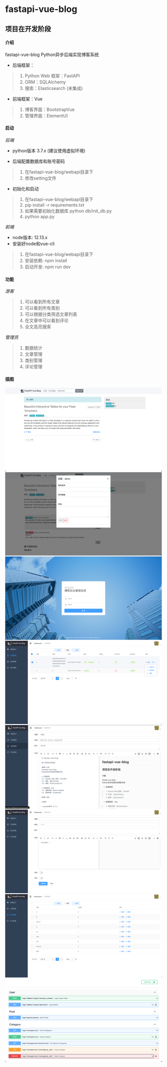 # fastapi-vue-blog

## 项目在开发阶段

#### 介绍
fastapi-vue-blog
Python异步后端实现博客系统

* 后端框架：
>1. Python Web 框架：FastAPI
>2. ORM：SQLAlchemy
>3. 搜索：Elasticsearch (未集成)

* 前端框架：Vue
>1. 博客界面：BootstrapVue
>2. 管理界面：ElementUI

#### 启动 

*后端*

* python版本 3.7.x (建议使用虚拟环境)

+ 后端配置数据库和账号密码
>1. 在fastapi-vue-blog/webapi目录下
>2. 修改setting文件

+ 初始化和启动
>1. 在fastapi-vue-blog/webapi目录下
>2. pip install -r requirements.txt
>3. 如果需要初始化数据库 python db/init_db.py
>4. python app.py

*前端*

* node版本: 12.13.x
* 安装好node和vue-cli

>1.  在fastapi-vue-blog/webapi目录下
>2.  安装依赖: npm install
>3.  启动开发: npm run dev


#### 功能

*游客*

>1. 可以看到所有文章
>2. 可以看到所有类别
>3. 可以根据分类筛选文章列表
>4. 在文章中可以看到评论
>5. 全文高亮搜索

*管理员*

>1. 数据统计
>2. 文章管理
>3. 类别管理
>4. 评论管理

#### 插图

![avatar](./description/index.png)
![avatar](./description/blog.png)
![avatar](./description/mange_login.png)
![avatar](./description/manage_post.png)
![avatar](./description/manage_post_edit.png)
![avatar](./description/create_post.png)
![avatar](./description/manage_category.png)
![avatar](./description/swagger.png)

